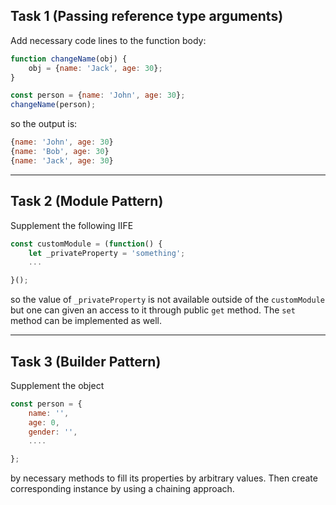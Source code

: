 ## Task 1 (Passing reference type arguments)

Add necessary code lines to the function body:
```javascript
function changeName(obj) {
    obj = {name: 'Jack', age: 30};
}

const person = {name: 'John', age: 30};
changeName(person);
```

so the output is:
```javascript
{name: 'John', age: 30}
{name: 'Bob', age: 30}
{name: 'Jack', age: 30}
```
***
## Task 2 (Module Pattern)

Supplement the following IIFE
```javascript
const customModule = (function() {
    let _privateProperty = 'something';
    ...

}();
```
so the value of `_privateProperty` is not available outside of the `customModule` but one can given an access to it through public `get` method. The `set` method can be implemented as well.

***
## Task 3 (Builder Pattern)

Supplement the object 
```javascript
const person = {
    name: '', 
    age: 0, 
    gender: '',
    ....

};
```
by necessary methods to fill its properties by arbitrary values. Then create corresponding instance by using a chaining approach.

